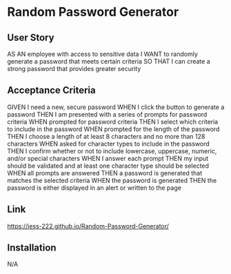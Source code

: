 # **Random Password Generator**

## **User Story** 

AS AN employee with access to sensitive data
I WANT to randomly generate a password that meets certain criteria
SO THAT I can create a strong password that provides greater security

## **Acceptance Criteria**

GIVEN I need a new, secure password
WHEN I click the button to generate a password
THEN I am presented with a series of prompts for password criteria
WHEN prompted for password criteria
THEN I select which criteria to include in the password
WHEN prompted for the length of the password
THEN I choose a length of at least 8 characters and no more than 128 characters
WHEN asked for character types to include in the password
THEN I confirm whether or not to include lowercase, uppercase, numeric, and/or special characters
WHEN I answer each prompt
THEN my input should be validated and at least one character type should be selected
WHEN all prompts are answered
THEN a password is generated that matches the selected criteria
WHEN the password is generated
THEN the password is either displayed in an alert or written to the page

## **Link**

https://jess-222.github.io/Random-Password-Generator/

## **Installation**

N/A